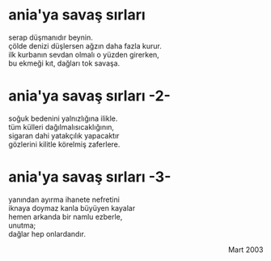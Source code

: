 # ania'ya savaş sırları

serap düşmanıdır beynin.  
çölde denizi düşlersen ağzın daha fazla kurur.  
ilk kurbanın sevdan olmalı o yüzden
girerken,  
bu ekmeği kıt, dağları tok savaşa.

# ania'ya savaş sırları -2-

soğuk bedenini yalnızlığına ilikle.  
tüm külleri dağılmalısıcaklığının,  
sigaran dahi yatakçılık yapacaktır  
gözlerini kilitle körelmiş zaferlere.

# ania'ya savaş sırları -3-

yanından ayırma ihanete nefretini  
iknaya doymaz kanla büyüyen kayalar  
hemen arkanda bir namlu ezberle,  
unutma;  
dağlar hep onlardandır.


<div style="text-align: right"><p>Mart 2003</p></div>
